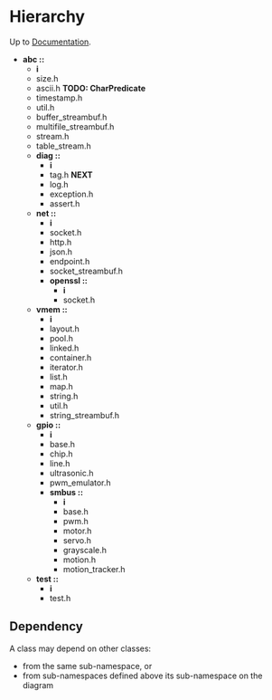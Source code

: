 # Hierarchy

Up to [Documentation](README.md).


- __abc ::__
    - __i__
    - size.h
    - ascii.h __TODO: CharPredicate__
    - timestamp.h
    - util.h
    - buffer_streambuf.h
    - multifile_streambuf.h
    - stream.h
    - table_stream.h
    - __diag ::__
        - __i__
        - tag.h __NEXT__
        - log.h
        - exception.h
        - assert.h
    - __net ::__
        - __i__
        - socket.h
        - http.h
        - json.h
        - endpoint.h
        - socket_streambuf.h
        - __openssl ::__
            - __i__
            - socket.h
    - __vmem ::__
        - __i__
        - layout.h
        - pool.h
        - linked.h
        - container.h
        - iterator.h
        - list.h
        - map.h
        - string.h
        - util.h
        - string_streambuf.h
    - __gpio ::__
        - __i__
        - base.h
        - chip.h
        - line.h
        - ultrasonic.h
        - pwm_emulator.h
        - __smbus ::__
            - __i__
            - base.h
            - pwm.h
            - motor.h
            - servo.h
            - grayscale.h
            - motion.h
            - motion_tracker.h
    - __test ::__
        - __i__
        - test.h

## Dependency
A class may depend on other classes:
- from the same sub-namespace, or
- from sub-namespaces defined above its sub-namespace on the diagram